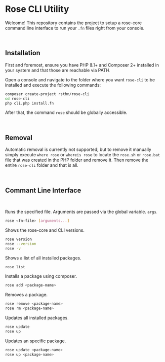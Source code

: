 # Rose CLI Utility

Welcome! This repository contains the project to setup a rose-core command line interface to run your `.fn` files right from your console.

<br/>

## Installation

First and foremost, ensure you have PHP 8.1+ and Composer 2+ installed in your system and that those are reachable via PATH.

Open a console and navigate to the folder where you want `rose-cli` to be installed and execute the following commands:
```sh
composer create-project rsthn/rose-cli
cd rose-cli
php cli.php install.fn
```

After that, the command `rose` should be globally accessible.

<br/>

## Removal

Automatic removal is currently not supported, but to remove it manually simply execute `where rose` or `whereis rose` to locate the `rose.sh` or `rose.bat` file that was created in the PHP folder and remove it. Then remove the entire `rose-cli` folder and that is all.

<br/>

## Commant Line Interface

<br/>

Runs the specified file. Arguments are passed via the global variable. `args`.
```sh
rose <fn-file> [arguments...]
```

Shows the rose-core and CLI versions.
```sh
rose version
rose --version
rose -v
```

Shows a list of all installed packages.
```sh
rose list
```

Installs a package using composer.
```sh
rose add <package-name>
```

Removes a package.
```sh
rose remove <package-name>
rose rm <package-name>
```

Updates all installed packages.
```sh
rose update
rose up
```

Updates an specific package.
```sh
rose update <package-name>
rose up <package-name>
```
